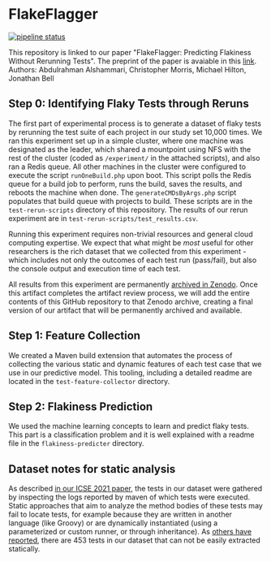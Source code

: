 # FlakeFlagger
 [![pipeline status](https://gitlab.com/neu-se/flakeflagger/badges/main/pipeline.svg)](https://gitlab.com/neu-se/flakeflagger/-/commits/main)

 
This repository is linked to our paper "FlakeFlagger: Predicting Flakiness Without Rerunning Tests". The preprint of the paper is avaiable in this [link](https://www.jonbell.net/preprint/icse21-flakeflagger.pdf). 
Authors: Abdulrahman Alshammari, Christopher Morris, Michael Hilton, Jonathan Bell
## Step 0: Identifying Flaky Tests through Reruns
The first part of experimental process is to generate a dataset of flaky tests by rerunning the test suite of each project in our
study set 10,000 times. We ran this experiment set up in a simple cluster, where one machine was designated as the 
leader, which shared a mountpoint using NFS with the rest of the cluster (coded as `/experiment/` in the attached scripts), and also ran a Redis queue. All other machines in the cluster were
configured to execute the script `runOneBuild.php` upon boot. This script polls the Redis queue for a build job to perform, runs the build,
saves the results, and reboots the machine when done. The `generateCMDsByArgs.php` script populates that build queue with projects to build.
These scripts are in the `test-rerun-scripts` directory of this repository.
The results of our rerun experiment are in `test-rerun-scripts/test_results.csv`.

Running this experiment requires non-trivial resources and general cloud computing expertise.
We expect that what might be *most* useful for other researchers is the rich dataset that we collected from this experiment - which includes
not only the outcomes of each test run (pass/fail), but also the console output and execution time of each test.

All results from this experiment are permanently [archived in Zenodo](https://zenodo.org/record/4450723#.YAhKgi1h1GQ). Once
this artifact completes the artifact review process, we will add the entire contents of this GitHub repository to that Zenodo archive,
creating a final version of our artifact that will be permanently archived and available.

## Step 1: Feature Collection
We created a Maven build extension that automates the process of collecting the various static and dynamic features of each test case
that we use in our predictive model. This tooling, including a detailed readme are located in the `test-feature-collector` directory.


## Step 2: Flakiness Prediction 
We used the machine learning concepts to learn and predict flaky tests. This part is a classification problem and it is well explained with a readme file in the `flakiness-predicter` directory.

## Dataset notes for static analysis
As described [in our ICSE 2021 paper](https://www.jonbell.net/preprint/icse21-flakeflagger.pdf), the tests in our dataset were gathered by inspecting the logs reported by maven of which tests were executed. Static approaches that aim to analyze the method bodies of these tests may fail to locate tests, for example because they are written in another language (like Groovy) or are dynamically instantiated (using a parameterized or custom runner, or through inheritance). As [others have reported](https://github.com/AlshammariA/FlakeFlagger/pull/4), there are 453 tests in our dataset that can not be easily extracted statically.  
